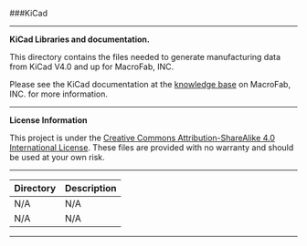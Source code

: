 ###KiCad
***
**KiCad Libraries and documentation.**

This directory contains the files needed to generate manufacturing data from KiCad V4.0 and up for MacroFab, INC.

Please see the KiCad documentation at the [knowledge base](https://beta.macrofab.net/help/kpdink) on MacroFab, INC. for more information. 

***
**License Information**

This project is under the [Creative Commons Attribution-ShareAlike 4.0 International License](LICENSE.md). These files are provided with no warranty and should be used at your own risk. 

***
| Directory | Description |
|---|---|
| N/A | N/A | 
| N/A | N/A |


***